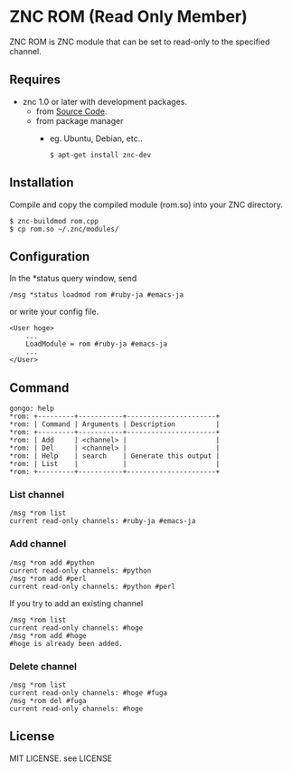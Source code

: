 # ZNC ROM (Read Only Member)

ZNC ROM is ZNC module that can be set to read-only to the specified channel.

## Requires

- znc 1.0 or later with development packages.
    - from [Source Code](http://wiki.znc.in/ZNC).
    - from package manager
        - eg. Ubuntu, Debian, etc..

          `$ apt-get install znc-dev`

## Installation

Compile and copy the compiled module (rom.so) into your ZNC directory.

    $ znc-buildmod rom.cpp
    $ cp rom.so ~/.znc/modules/

## Configuration

In the *status query window, send

    /msg *status loadmod rom #ruby-ja #emacs-ja

or write your config file.

    <User hoge>
        ...
        LoadModule = rom #ruby-ja #emacs-ja
        ...
    </User>

## Command

    gongo: help
    *rom: +---------+-----------+----------------------+
    *rom: | Command | Arguments | Description          |
    *rom: +---------+-----------+----------------------+
    *rom: | Add     | <channel> |                      |
    *rom: | Del     | <channel> |                      |
    *rom: | Help    | search    | Generate this output |
    *rom: | List    |           |                      |
    *rom: +---------+-----------+----------------------+

### List channel

    /msg *rom list
    current read-only channels: #ruby-ja #emacs-ja

### Add channel

    /msg *rom add #python
    current read-only channels: #python
    /msg *rom add #perl
    current read-only channels: #python #perl

If you try to add an existing channel

    /msg *rom list
    current read-only channels: #hoge
    /msg *rom add #hoge
    #hoge is already been added.

### Delete channel

    /msg *rom list
    current read-only channels: #hoge #fuga
    /msg *rom del #fuga
    current read-only channels: #hoge

## License

MIT LICENSE. see LICENSE
